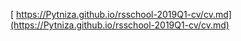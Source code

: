 [ https://Pytniza.github.io/rsschool-2019Q1-cv/cv.md](https://Pytniza.github.io/rsschool-2019Q1-cv/cv.md)
